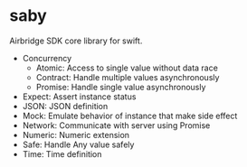 # saby

Airbridge SDK core library for swift.

- Concurrency
    - Atomic: Access to single value without data race
    - Contract: Handle multiple values asynchronously
    - Promise: Handle single value asynchronously
- Expect: Assert instance status
- JSON: JSON definition
- Mock: Emulate behavior of instance that make side effect
- Network: Communicate with server using Promise
- Numeric: Numeric extension
- Safe: Handle Any value safely
- Time: Time definition
